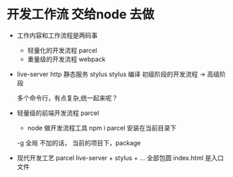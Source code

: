 # 开发工作流 交给node 去做

- 工作内容和工作流程是两码事
    - 轻量化的开发流程
        parcel
    - 重量级的开发流程
        webpack
- live-server http 静态服务
    stylus stylus 编译
    初级阶段的开发流程 -> 高级阶段

    多个命令行，有点复杂,统一起来呢？

- 轻量级的前端开发流程 parcel
    - node 做开发流程工具
    npm i parcel 安装在当前目录下

    -g 全局 不加的话， 当前的项目下，package

- 现代开发工艺
    parcel live-server + stylus + ... 全部包圆
    index.html 是入口文件
